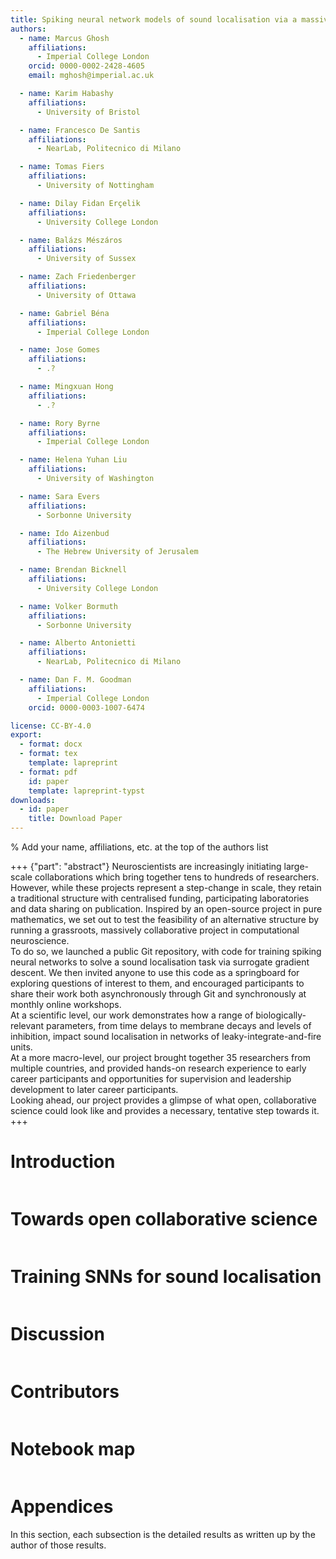 ```yaml
---
title: Spiking neural network models of sound localisation via a massively collaborative process
authors:
  - name: Marcus Ghosh
    affiliations:
      - Imperial College London
    orcid: 0000-0002-2428-4605
    email: mghosh@imperial.ac.uk

  - name: Karim Habashy
    affiliations: 
      - University of Bristol

  - name: Francesco De Santis
    affiliations:
      - NearLab, Politecnico di Milano

  - name: Tomas Fiers
    affiliations: 
      - University of Nottingham

  - name: Dilay Fidan Erçelik 
    affiliations: 
      - University College London

  - name: Balázs Mészáros
    affiliations: 
      - University of Sussex

  - name: Zach Friedenberger
    affiliations:
      - University of Ottawa

  - name: Gabriel Béna
    affiliations:
      - Imperial College London

  - name: Jose Gomes
    affiliations:
      - .?

  - name: Mingxuan Hong
    affiliations: 
      - .?

  - name: Rory Byrne
    affiliations: 
      - Imperial College London

  - name: Helena Yuhan Liu
    affiliations: 
      - University of Washington       

  - name: Sara Evers 
    affiliations:
      - Sorbonne University

  - name: Ido Aizenbud
    affiliations:
      - The Hebrew University of Jerusalem

  - name: Brendan Bicknell  
    affiliations: 
      - University College London

  - name: Volker Bormuth
    affiliations: 
      - Sorbonne University

  - name: Alberto Antonietti
    affiliations:
      - NearLab, Politecnico di Milano

  - name: Dan F. M. Goodman
    affiliations:
      - Imperial College London
    orcid: 0000-0003-1007-6474

license: CC-BY-4.0
export:
  - format: docx
  - format: tex
    template: lapreprint
  - format: pdf
    id: paper
    template: lapreprint-typst
downloads:
  - id: paper
    title: Download Paper
---
```


% Add your name, affiliations, etc. at the top of the authors list


+++ {"part": "abstract"}
Neuroscientists are increasingly initiating large-scale collaborations which bring together tens to hundreds of researchers. 
However, while these projects represent a step-change in scale, they retain a traditional structure with centralised funding, participating laboratories and data sharing on publication.
Inspired by an open-source project in pure mathematics, we set out to test the feasibility of an alternative structure by running a grassroots, massively collaborative project in computational neuroscience.   
To do so, we launched a public Git repository, with code for training spiking neural networks to solve a sound localisation task via surrogate gradient descent. 
We then invited anyone to use this code as a springboard for exploring questions of interest to them, and encouraged participants to share their work both asynchronously through Git and synchronously at monthly online workshops.  
At a scientific level, our work demonstrates how a range of biologically-relevant parameters, from time delays to membrane decays and levels of inhibition, impact sound localisation in networks of leaky-integrate-and-fire units.     
At a more macro-level, our project brought together 35 researchers from multiple countries, and provided hands-on research experience to early career participants and opportunities for supervision and leadership development to later career participants.  
Looking ahead, our project provides a glimpse of what open, collaborative science could look like and provides a necessary, tentative step towards it.  
+++

# Introduction

```{include} sections/intro.md
```

# Towards open collaborative science 

```{include} sections/meta_science.md
```

# Training SNNs for sound localisation

```{include} sections/science.md
```

# Discussion

```{include} sections/discussion.md
```

# Contributors

```{include} sections/contributor_table.md
```

# Notebook map

```{include} sections/notebook_map.md
```

# Appendices

In this section, each subsection is the detailed results as written up by the author of those results.

```{include} sections/basicmodel/basicmodel.md
```

```{include} sections/new_inh_model.md
```

```{include} sections/delays/Delays.md
```
